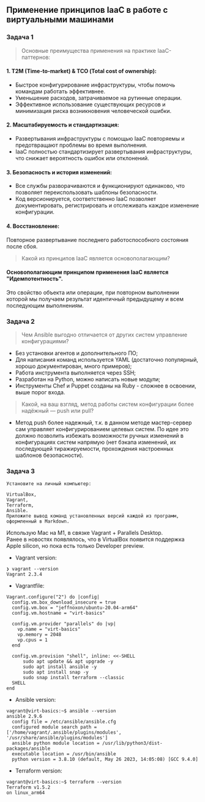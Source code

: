 ## Применение принципов IaaC в работе с виртуальными машинами

### Задача 1

> Основные преимущества применения на практике IaaC-паттернов:  
#### 1. T2M (Time-to-market) & ТСО (Total cost of ownership):   
* Быстрое конфигурирование инфраструктуры, чтобы помочь командам работать эффективнее.
* Уменьшение расходов, затрачиваемое на рутинные операции.
* Эффективное использование существующих ресурсов и минимизация риска возникновения человеческой ошибки.
#### 2. Масштабируемость и стандартизация:
* Развертывания инфраструктуры с помощью IaaC повторяемы и предотвращают проблемы во время выполнения.
* IaaC полностью стандартизирует развертывания инфраструктуры, что снижает вероятность ошибок или отклонений.
#### 3. Безопасность и история изменений:
* Все службы разворачиваются и функционируют одинаково, что позволяет переиспользовать шаблоны безопасности.
* Код версионируется, соответственно IaaC позволяет документировать, регистрировать и отслеживать каждое изменение конфигурации.
#### 4. Восстановление:
Повторное развертывание последнего работоспособного состояния после сбоя.

> Какой из принципов IaaC является основополагающим?
#### Основополагающим принципом применения IaaC является "Идемпотентность".
Это свойство объекта или операции, при повторном выполнении которой мы получаем результат идентичный предыдущему и всем последующим выполнениям.

### Задача 2

> Чем Ansible выгодно отличается от других систем управление конфигурациями?
* Без установки агентов и дополнительного ПO;
* Для написания команд используется YAML (достаточно популярный, хорошо документирован, много примеров);
* Работа инструмента выполняется через SSH;
* Разработан на Python, можно написать новые модули;  
* Инструменты Chef и Puppet созданы на Ruby - сложнее в освоении, выше порог входа.
> Какой, на ваш взгляд, метод работы систем конфигурации более надёжный — push или pull?
* Метод push более надежный, т.к. в данном методе мастер-сервер сам управляет конфигурированием целевых систем. По идее это должно позволить избежать возможности ручных изменений в конфигурациях систем напрямую (нет бэкапа изменений, их последующей тиражируемости, прохождения настроенных шаблонов безопасности).

### Задача 3
```text
Установите на личный компьютер:

VirtualBox,
Vagrant,
Terraform,
Ansible.
Приложите вывод команд установленных версий каждой из программ, оформленный в Markdown.
```
Использую Mac на M1, в связке Vagrant + Parallels Desktop.  
Ранее в новостях появлялось, что в VirtualBox появится поддержка Apple silicon, но пока есть только Developer preview.
* Vagrant version:
```text
❯ vagrant --version
Vagrant 2.3.4
```
* Vagrantfile:
```text
Vagrant.configure("2") do |config|
  config.vm.box_download_insecure = true
  config.vm.box = "jeffnoxon/ubuntu-20.04-arm64"
  config.vm.hostname = "virt-basics"

  config.vm.provider "parallels" do |vp|
    vp.name = "virt-basics"
    vp.memory = 2048
    vp.cpus = 1
  end

  config.vm.provision "shell", inline: <<-SHELL
      sudo apt update && apt upgrade -y
      sudo apt install ansible -y
      sudo apt install snap -y
      sudo snap install terraform --classic
  SHELL
end
```
* Ansible version:
```text
vagrant@virt-basics:~$ ansible --version
ansible 2.9.6
  config file = /etc/ansible/ansible.cfg
  configured module search path = ['/home/vagrant/.ansible/plugins/modules', '/usr/share/ansible/plugins/modules']
  ansible python module location = /usr/lib/python3/dist-packages/ansible
  executable location = /usr/bin/ansible
  python version = 3.8.10 (default, May 26 2023, 14:05:08) [GCC 9.4.0]
```
* Terraform version:
```text
vagrant@virt-basics:~$ terraform --version
Terraform v1.5.2
on linux_arm64
```